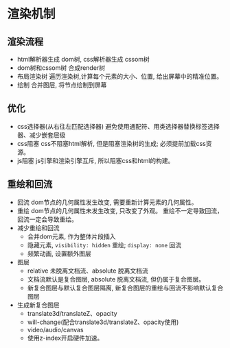 # 渲染机制

## 渲染流程
* html解析器生成 dom树, css解析器生成 cssom树
* dom树和cssom树 合成render树
* 布局渲染树 遍历渲染树,计算每个元素的大小、位置, 给出屏幕中的精准位置。
* 绘制 合并图层, 将节点绘制到屏幕

## 优化
* css选择器(从右往左匹配选择器)
避免使用通配符、用类选择器替换标签选择器、减少嵌套层级
* css阻塞
css不阻塞html解析, 但是阻塞渲染树的生成; 必须提前加载css资源。
* js阻塞
js引擎和渲染引擎互斥, 所以阻塞css和html的构建。


## 重绘和回流
* 回流 dom节点的几何属性发生改变, 需要重新计算元素的几何属性。
* 重绘 dom节点的几何属性未发生改变, 只改变了外观。
重绘不一定导致回流，回流一定会导致重绘。
* 减少重绘和回流
  * 合并dom元素, 作为整体片段插入
  * 隐藏元素, `visibility: hidden` 重绘; `display: none` 回流
  * 频繁动画, 设置额外图层
* 图层
  * relative 未脱离文档流、absolute 脱离文档流
  * 文档流默认是复合图层, absolute 脱离文档流, 但仍属于复合图层。
  * 新复合图层与默认复合图层隔离, 新复合图层的重绘与回流不影响默认复合图层
* 生成新复合图层
  * translate3d/translateZ、opacity
  * will-change(配合translate3d/translateZ、opacity使用)
  * video/audio/canvas
  * 使用z-index开启硬件加速。
